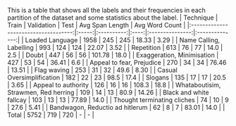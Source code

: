 
This is a table that shows all the labels and their frequencies in each partition of the dataset and some statistics about the label.
|               Technique              | Train | Validation | Test | Avg Span Length | Avg Word Count |
|:------------------------------------:|:-----:|:----------:|:----:|:---------------:|:--------------:|
|            Loaded Language           | 1958  |     245    |  245 |      18.33      |      3.29      |
|        Name Calling, Labelling       |  993  |     124    |  124 |      22.07      |      3.52      |
|              Repetition              |  613  |     76     |  77  |       14.0      |       2.5      |
|                 Doubt                |  447  |     56     |  56  |      101.78     |      18.0      |
|      Exaggeration, Minimisation      |  427  |     53     |  54  |      36.41      |       6.6      |
|       Appeal to fear, Prejudice      |  270  |     34     |  34  |      76.46      |      13.51     |
|              Flag waving             |  253  |     31     |  32  |       49.6      |      8.30      |
|       Casual Oversimplification      |  182  |     22     |  23  |       98.5      |      17.4      |
|                Slogans               |  135  |     17     |  17  |       20.5      |      3.65      |
|          Appeal to authority         |  126  |     16     |  16  |      108.3      |      18.8      |
| Whataboutisim, Strawmen, Red herring |  109  |     14     |  13  |       80.9      |      14.26     |
|        Black and white fallcay       |  103  |     13     |  13  |      77.89      |      14.0      |
|      Thought terminating cliches     |   74  |     10     |   9  |       27.6      |      5.41      |
|    Bandwagon, Reductio ad hitlerum   |   62  |      8     |   7  |      83.01      |      14.0      |
|                 Total                |  5752 |     719    |  720 |        -        |        -       |